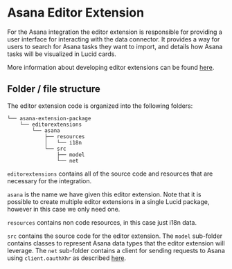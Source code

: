 # Asana Editor Extension
For the Asana integration the editor extension is responsible for providing a user interface for interacting with the data connector.
It provides a way for users to search for Asana tasks they want to import, and details how Asana tasks will be visualized in Lucid cards.

More information about developing editor extensions can be found [here](https://developer.lucid.co/extension-api/#add-an-editor-extension).

## Folder / file structure

The editor extension code is organized into the following folders:
```
└── asana-extension-package
    └── editorextensions
        └── asana
            ├── resources
            │   └── i18n
            └── src
                ├── model
                └── net
```

`editorextensions` contains all of the source code and resources that are necessary for the integration.

`asana` is the name we have given this editor extension. Note that it is possible to create multiple editor extensions in a single Lucid package, however in this case we only need one.

`resources` contains non code resources, in this case just i18n data.

`src` contains the source code for the editor extension. 
The `model` sub-folder contains classes to represent Asana data types that the editor extension will leverage.
The `net` sub-folder contains a client for sending requests to Asana using `client.oauthXhr` as described [here](https://developer.lucid.co/extension-api/#call-the-api-with-editorclient).